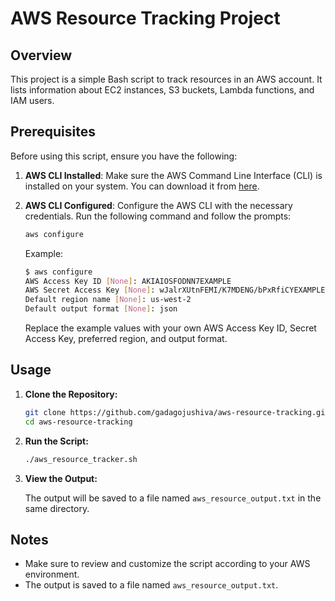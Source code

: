 # AWS Resource Tracking Project

## Overview
This project is a simple Bash script to track resources in an AWS account. It lists information about EC2 instances, S3 buckets, Lambda functions, and IAM users.

## Prerequisites

Before using this script, ensure you have the following:

1. **AWS CLI Installed**: Make sure the AWS Command Line Interface (CLI) is installed on your system. You can download it from [here](https://aws.amazon.com/cli/).

2. **AWS CLI Configured**: Configure the AWS CLI with the necessary credentials. Run the following command and follow the prompts:

    ```bash
    aws configure
    ```

    Example:
    ```bash
    $ aws configure
    AWS Access Key ID [None]: AKIAIOSFODNN7EXAMPLE
    AWS Secret Access Key [None]: wJalrXUtnFEMI/K7MDENG/bPxRfiCYEXAMPLEKEY
    Default region name [None]: us-west-2
    Default output format [None]: json
    ```

    Replace the example values with your own AWS Access Key ID, Secret Access Key, preferred region, and output format.

## Usage

1. **Clone the Repository:**
   
    ```bash
    git clone https://github.com/gadagojushiva/aws-resource-tracking.git
    cd aws-resource-tracking
    ```

2. **Run the Script:**
   
    ```bash
    ./aws_resource_tracker.sh
    ```

3. **View the Output:**
   
    The output will be saved to a file named `aws_resource_output.txt` in the same directory.

## Notes
- Make sure to review and customize the script according to your AWS environment.
- The output is saved to a file named `aws_resource_output.txt`.